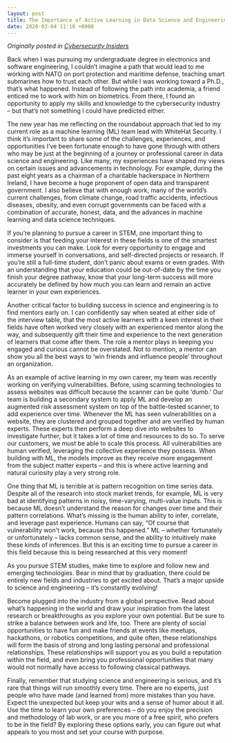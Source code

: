 ```yaml
---
layout: post
title: The Importance of Active Learning in Data Science and Engineering
date: 2020-03-04 11:10 +0000
---
```

_Originally posted in [Cybersecurity Insiders](https://www.cybersecurity-insiders.com/the-importance-of-active-learning-in-the-data-science-and-engineering/)_

Back when I was pursuing my undergraduate degree in electronics and software engineering, I couldn’t imagine a path that would lead to me working with NATO on port protection and maritime defense, teaching smart submarines how to trust each other. But while I was working toward a Ph.D., that’s what happened. Instead of following the path into academia, a friend enticed me to work with him on biometrics. From there, I found an opportunity to apply my skills and knowledge to the cybersecurity industry – but that’s not something I could have predicted either.

The new year has me reflecting on the roundabout approach that led to my current role as a machine learning (ML) team lead with WhiteHat Security. I think it’s important to share some of the challenges, experiences, and opportunities I’ve been fortunate enough to have gone through with others who may be just at the beginning of a journey or professional career in data science and engineering. Like many, my experiences have shaped my views on certain issues and advancements in technology. For example, during the past eight years as a chairman of a charitable hackerspace in Northern Ireland, I have become a huge proponent of open data and transparent government. I also believe that with enough work, many of the world’s current challenges, from climate change, road traffic accidents, infectious diseases, obesity, and even corrupt governments can be faced with a combination of accurate, honest, data, and the advances in machine learning and data science techniques. 

If you’re planning to pursue a career in STEM, one important thing to consider is that feeding your interest in these fields is one of the smartest investments you can make. Look for every opportunity to engage and immerse yourself in conversations, and self-directed projects or research. If you’re still a full-time student, don’t panic about exams or even grades. With an understanding that your education could be out-of-date by the time you finish your degree pathway, know that your long-term success will more accurately be defined by how much you can learn and remain an active learner in your own experiences.

Another critical factor to building success in science and engineering is to find mentors early on. I can confidently say when seated at either side of the interview table, that the most active learners with a keen interest in their fields have often worked very closely with an experienced mentor along the way, and subsequently gift their time and experience to the next generation of learners that come after them. The role a mentor plays in keeping you engaged and curious cannot be overstated. Not to mention, a mentor can show you all the best ways to ‘win friends and influence people’ throughout an organization. 

As an example of active learning in my own career, my team was recently working on verifying vulnerabilities. Before, using scanning technologies to assess websites was difficult because the scanner can be quite ‘dumb.’ Our team is building a secondary system to apply ML and develop an augmented risk assessment system on top of the battle-tested scanner, to add experience over time. Whenever the ML has seen vulnerabilities on a website, they are clustered and grouped together and are verified by human experts. These experts then perform a deep dive into websites to investigate further, but it takes a lot of time and resources to do so. To serve our customers, we must be able to scale this process. All vulnerabilities are human verified, leveraging the collective experience they possess. When building with ML, the models improve as they receive more engagement from the subject matter experts – and this is where active learning and natural curiosity play a very strong role.   

One thing that ML is terrible at is pattern recognition on time series data. Despite all of the research into stock market trends, for example, ML is very bad at identifying patterns in noisy, time-varying, multi-value inputs. This is because ML doesn’t understand the reason for changes over time and their pattern correlations. What’s missing is the human ability to infer, correlate, and leverage past experience. Humans can say, “Of course that vulnerability won’t work, because this happened.” ML – whether fortunately or unfortunately – lacks common sense, and the ability to intuitively make these kinds of inferences. But this is an exciting time to pursue a career in this field because this is being researched at this very moment!

As you pursue STEM studies, make time to explore and follow new and emerging technologies. Bear in mind that by graduation, there could be entirely new fields and industries to get excited about. That’s a major upside to science and engineering – it’s constantly evolving!

Become plugged into the industry from a global perspective. Read about what’s happening in the world and draw your inspiration from the latest research or breakthroughs as you explore your own potential. But be sure to strike a balance between work and life, too. There are plenty of social opportunities to have fun and make friends at events like meetups, hackathons, or robotics competitions, and quite often, these relationships will form the basis of strong and long lasting personal and professional relationships. These relationships will support you as you build a reputation within the field, and even bring you professional opportunities that many would not normally have access to following classical pathways. 

Finally, remember that studying science and engineering is serious, and it’s rare that things will run smoothly every time. There are no experts, just people who have made (and learned from) more mistakes than you have. Expect the unexpected but keep your wits and a sense of humor about it all. Use the time to learn your own preferences – do you enjoy the precision and methodology of lab work, or are you more of a free spirit, who prefers to be in the field? By exploring these options early, you can figure out what appeals to you most and set your course with purpose.
